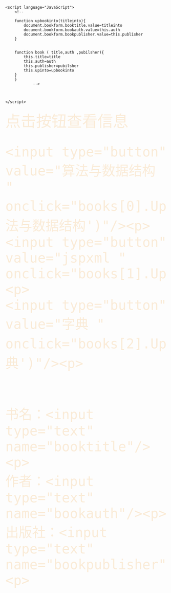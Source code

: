 <!DOCTYPE html>
<html>
<head lang="en">
    <meta charset="UTF-8">
    <title></title>

    <script language="JavaScript">
        <!--

        function upbookinto(titleinto){
            document.bookform.booktitle.value=titleinto
            document.bookform.bookauth.value=this.auth
            document.bookform.bookpublisher.value=this.publisher
        }


        function book ( title,auth ,pubilsher){
            this.title=title
            this.auth=auth
            this.publisher=pubilsher
            this.upinto=upbookinto
        }
        }
                -->



    </script>
</head>
<body>

<script language="JavaScript">
    var books = new Array()
    books[0]=new books("算法与数据结构","liao","qinghua")
    books[1]= new books("jspxml","qi","qinghua")
    books[2]=new books("字典","qqq","qqqq")

</script>

<font color="#faebd7" face="隶书" size="7">点击按钮查看信息

<form action="" name="bookform">

    <input type="button" value="算法与数据结构 "  onclick="books[0].Upinto('算法与数据结构')"/><p>
    <input type="button" value="jspxml "  onclick="books[1].Upinto('jspxml')"/><p>
    <input type="button" value="字典 "  onclick="books[2].Upinto('字典')"/><p>


    书名：<input type="text" name="booktitle"/><p>
    作者：<input type="text" name="bookauth"/><p>
    出版社：<input type="text" name="bookpublisher"/><p>


</font>
</form>
</body>
</html>
